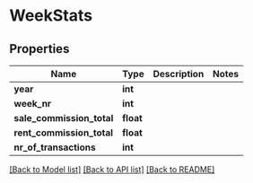 # WeekStats

## Properties
Name | Type | Description | Notes
------------ | ------------- | ------------- | -------------
**year** | **int** |  | 
**week_nr** | **int** |  | 
**sale_commission_total** | **float** |  | 
**rent_commission_total** | **float** |  | 
**nr_of_transactions** | **int** |  | 

[[Back to Model list]](../README.md#documentation-for-models) [[Back to API list]](../README.md#documentation-for-api-endpoints) [[Back to README]](../README.md)


